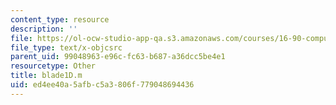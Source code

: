```yaml
---
content_type: resource
description: ''
file: https://ol-ocw-studio-app-qa.s3.amazonaws.com/courses/16-90-computational-methods-in-aerospace-engineering-spring-2014/ed4ee40a5afbc5a3806f779048694436_blade1D.m
file_type: text/x-objcsrc
parent_uid: 99048963-e96c-fc63-b687-a36dcc5be4e1
resourcetype: Other
title: blade1D.m
uid: ed4ee40a-5afb-c5a3-806f-779048694436
---
```

